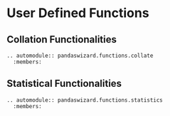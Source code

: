 # User Defined Functions

<div align = "justify">

## Collation Functionalities

```{eval-rst}
.. automodule:: pandaswizard.functions.collate
  :members:
```

## Statistical Functionalities

```{eval-rst}
.. automodule:: pandaswizard.functions.statistics
  :members:
```

</div>
